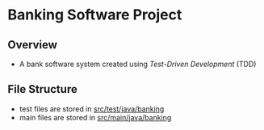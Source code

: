 # Banking Software Project #

## Overview ##
- A bank software system created using _Test-Driven Development_ (TDD)

## File Structure ##
- test files are stored in [src/test/java/banking](https://github.com/onitachristine/Banking-Software-Project/tree/master/src/test/java/banking)
- main files are stored in [src/main/java/banking](https://github.com/onitachristine/Banking-Software-Project/tree/master/src/main/java/banking)

